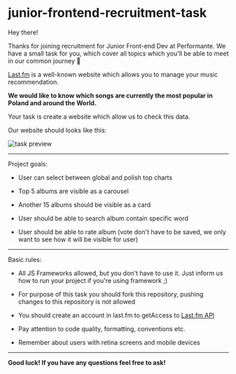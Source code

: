 # junior-frontend-recruitment-task

Hey there!

Thanks for joining recruitment for Junior Front-end Dev at Performante.
We have a small task for you, which cover all topics which you'll be able to meet in our common journey 🚀

[Last.fm](https://www.last.fm/) is a well-known website which allows you to manage your music recommendation.

**We would like to know which songs are currently the most popular in Poland and around the World.**

Your task is create a website which allow us to check this data.

Our website should looks like this:

![task preview](http://cdn.perfo.me/junior-frontend-recruitment-task-preview.png)

---

Project goals:

* User can select between global and polish top charts

* Top 5 albums are visible as a carousel

* Another 15 albums should be visible as a card

* User should be able to search album contain specific word

* User should be able to rate album (vote don't have to be saved, we only want to see how it will be visible for user)

---

Basic rules:
* All JS Frameworks allowed, but you don't have to use it. Just inform us how to run your project if you're using framework ;)

* For purpose of this task you should fork this repository, pushing changes to this repository is not allowed

* You should create an account in last.fm to getAccess to [Last.fm API](https://www.last.fm/api)

* Pay attention to code quality, formatting, conventions etc.

* Remember about users with retina screens and mobile devices

---

**Good luck! If you have any questions feel free to ask!**
